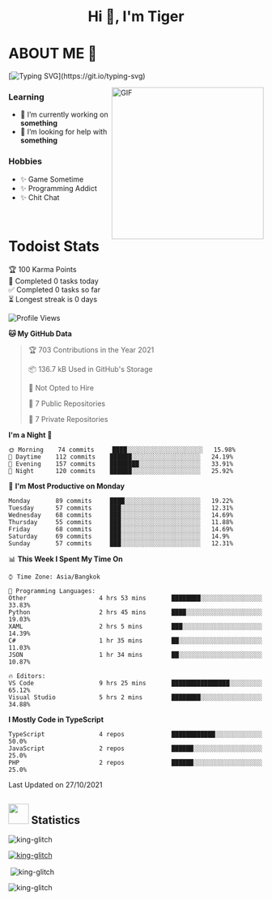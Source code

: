 <h1 align="center">Hi 👋, I'm Tiger</h1>




# ABOUT ME 💬

[![Typing SVG](https://readme-typing-svg.herokuapp.com?color=22F771&vCenter=true&lines=A+perssionate+developer+from+nowhere.)](https://git.io/typing-svg)

<img hight="200px" width="300px" alt="GIF" align="right" src="https://media.giphy.com/media/LmNwrBhejkK9EFP504/giphy.gif">

### Learning
- 🔭 I’m currently working on **something**
- 🤝 I’m looking for help with **something**

### Hobbies
- ✨ Game Sometime
- ✨ Programming Addict
- ✨ Chit Chat

</br>


# Todoist Stats

<!-- TODO-IST:START -->
🏆  100 Karma Points           
🌸  Completed 0 tasks today           
✅  Completed 0 tasks so far           
⏳  Longest streak is 0 days
<!-- TODO-IST:END -->

<!--START_SECTION:waka-->
![Profile Views](http://img.shields.io/badge/Profile%20Views-4-blue)

**🐱 My GitHub Data** 

> 🏆 703 Contributions in the Year 2021
 > 
> 📦 136.7 kB Used in GitHub's Storage 
 > 
> 🚫 Not Opted to Hire
 > 
> 📜 7 Public Repositories 
 > 
> 🔑 7 Private Repositories  
 > 
**I'm a Night 🦉** 

```text
🌞 Morning    74 commits     ████░░░░░░░░░░░░░░░░░░░░░   15.98% 
🌆 Daytime    112 commits    ██████░░░░░░░░░░░░░░░░░░░   24.19% 
🌃 Evening    157 commits    ████████░░░░░░░░░░░░░░░░░   33.91% 
🌙 Night      120 commits    ██████░░░░░░░░░░░░░░░░░░░   25.92%

```
📅 **I'm Most Productive on Monday** 

```text
Monday       89 commits     ████░░░░░░░░░░░░░░░░░░░░░   19.22% 
Tuesday      57 commits     ███░░░░░░░░░░░░░░░░░░░░░░   12.31% 
Wednesday    68 commits     ███░░░░░░░░░░░░░░░░░░░░░░   14.69% 
Thursday     55 commits     ███░░░░░░░░░░░░░░░░░░░░░░   11.88% 
Friday       68 commits     ███░░░░░░░░░░░░░░░░░░░░░░   14.69% 
Saturday     69 commits     ███░░░░░░░░░░░░░░░░░░░░░░   14.9% 
Sunday       57 commits     ███░░░░░░░░░░░░░░░░░░░░░░   12.31%

```


📊 **This Week I Spent My Time On** 

```text
⌚︎ Time Zone: Asia/Bangkok

💬 Programming Languages: 
Other                    4 hrs 53 mins       ████████░░░░░░░░░░░░░░░░░   33.83% 
Python                   2 hrs 45 mins       ████░░░░░░░░░░░░░░░░░░░░░   19.03% 
XAML                     2 hrs 5 mins        ███░░░░░░░░░░░░░░░░░░░░░░   14.39% 
C#                       1 hr 35 mins        ██░░░░░░░░░░░░░░░░░░░░░░░   11.03% 
JSON                     1 hr 34 mins        ██░░░░░░░░░░░░░░░░░░░░░░░   10.87%

🔥 Editors: 
VS Code                  9 hrs 25 mins       ████████████████░░░░░░░░░   65.12% 
Visual Studio            5 hrs 2 mins        ████████░░░░░░░░░░░░░░░░░   34.88%

```

**I Mostly Code in TypeScript** 

```text
TypeScript               4 repos             ████████████░░░░░░░░░░░░░   50.0% 
JavaScript               2 repos             ██████░░░░░░░░░░░░░░░░░░░   25.0% 
PHP                      2 repos             ██████░░░░░░░░░░░░░░░░░░░   25.0%

```



 Last Updated on 27/10/2021
<!--END_SECTION:waka-->

## <img height="40" src="https://raw.githubusercontent.com/innng/innng/master/assets/kyubey.gif"/> Statistics

<p align="left"> <img src="https://komarev.com/ghpvc/?username=king-glitch&label=Profile%20views&color=0e75b6&style=flat" alt="king-glitch" /> </p>

<p align="left"> <a href="https://github.com/ryo-ma/github-profile-trophy"><img src="https://github-profile-trophy.vercel.app/?username=king-glitch" alt="king-glitch" /></a> </p>

<p>&nbsp;<img align="center" src="https://github-readme-stats.vercel.app/api?username=king-glitch" alt="king-glitch" /></p>

<p><img align="center" src="https://github-readme-streak-stats.herokuapp.com/?user=king-glitch&" alt="king-glitch" /></p>
